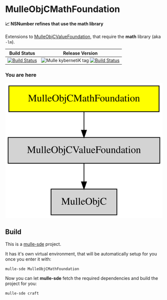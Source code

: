 # MulleObjCMathFoundation

#### 📈 NSNumber refines that use the math library

Extensions to [MulleObjCValueFoundation](../MulleObjCValueFoundation=),
that require the **math** library (aka `-lm`).


Build Status | Release Version
-------------|-----------------------------------
[![Build Status](https://github.com/MulleFoundation/MulleObjCMathFoundation.svg?branch=release)](https://github.com/MulleFoundation/MulleObjCMathFoundation/actions) | ![Mulle kybernetiK tag](https://img.shields.io/github/tag/MulleFoundation/MulleObjCMathFoundation.svg) [![Build Status](https://github.com/MulleFoundation/MulleObjCMathFoundation/actions/workflows/CI/badge.svg?branch=release)](https://github.com/MulleFoundation/MulleObjCMathFoundation/actions)

### You are here

![Overview](overview.dot.svg)


## Build

This is a [mulle-sde](https://mulle-sde.github.io/) project.

It has it's own virtual environment, that will be automatically setup for you
once you enter it with:

```
mulle-sde MulleObjCMathFoundation
```

Now you can let **mulle-sde** fetch the required dependencies and build the
project for you:

```
mulle-sde craft
```
